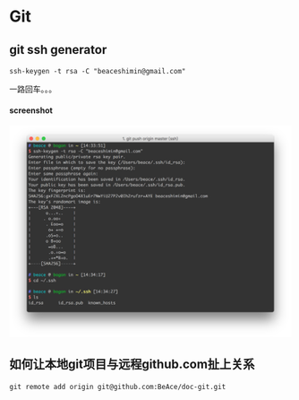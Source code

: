 # Git

## git ssh generator

```
ssh-keygen -t rsa -C "beaceshimin@gmail.com"
```

一路回车。。。

#### screenshot
![](../screenshot/git-ssh-public-key.png)


## 如何让本地git项目与远程github.com扯上关系


```
git remote add origin git@github.com:BeAce/doc-git.git
```